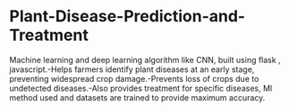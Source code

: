 # Plant-Disease-Prediction-and-Treatment
Machine learning and deep learning algorithm like CNN, built using flask , javascript.-Helps farmers identify plant diseases at an early stage, preventing widespread crop damage.-Prevents loss of crops due to undetected diseases.-Also provides treatment for specific diseases, Ml method used and datasets are trained to provide maximum accuracy.
